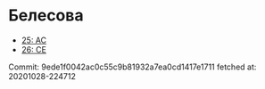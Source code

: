 # Белесова
- [25: AC](25.md)
- [26: CE](26.md)

Commit: 9ede1f0042ac0c55c9b81932a7ea0cd1417e1711
 fetched at: 20201028-224712
